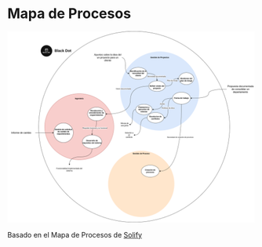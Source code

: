 # Mapa de Procesos
![Mapa de Procesos](https://raw.githubusercontent.com/Black-Dot-2024/docs/main/static/img/Mapa%20de%20Procesos.png)

Basado en el Mapa de Procesos de [Solify](https://github.com/Solify-IT/docs/wiki)
